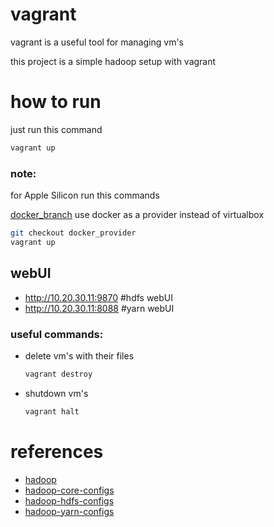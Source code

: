 

# vagrant
vagrant is a useful tool for managing vm's

this project is a simple hadoop setup with vagrant 



# how to run
just run this command

```bash
vagrant up
```
### note:
for Apple Silicon run this commands

[docker_branch](https://github.com/hoseinlook/vagrant-hadoop/tree/docker_provider) use docker as a provider instead of virtualbox
```bash
git checkout docker_provider
vagrant up
```

## webUI
+ http://10.20.30.11:9870  #hdfs webUI
+ http://10.20.30.11:8088  #yarn webUI


### useful commands:
+ delete vm's with their files
    ```bash 
    vagrant destroy
    ```
+ shutdown vm's
    ```bash 
    vagrant halt
    ```
  
# references
+ [hadoop](https://hadoop.apache.org/docs/stable/)
+ [hadoop-core-configs](https://hadoop.apache.org/docs/stable/hadoop-project-dist/hadoop-common/core-default.xml)
+ [hadoop-hdfs-configs](https://hadoop.apache.org/docs/stable/hadoop-project-dist/hadoop-hdfs/hdfs-default.xml)
+ [hadoop-yarn-configs](https://hadoop.apache.org/docs/stable/hadoop-yarn/hadoop-yarn-common/yarn-default.xml)
